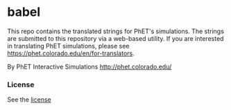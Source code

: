 babel
=====

This repo contains the translated strings for PhET's simulations.  The strings are submitted to this repository via a
web-based utility. If you are interested in translating PhET simulations, please see 
https://phet.colorado.edu/en/for-translators.

By PhET Interactive Simulations
http://phet.colorado.edu/

### License
See the [license](LICENSE)
